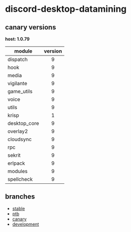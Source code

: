 # discord-desktop-datamining

## canary versions

**host: 1.0.79**

| module | version |
| ------ | :-----: |
| dispatch | 9 |
| hook | 9 |
| media | 9 |
| vigilante | 9 |
| game_utils | 9 |
| voice | 9 |
| utils | 9 |
| krisp | 1 |
| desktop_core | 9 |
| overlay2 | 9 |
| cloudsync | 9 |
| rpc | 9 |
| sekrit | 9 |
| erlpack | 9 |
| modules | 9 |
| spellcheck | 9 |

## branches

- [stable](https://github.com/OpenAsar/discord-desktop-datamining/tree/stable)
- [ptb](https://github.com/OpenAsar/discord-desktop-datamining/tree/ptb)
- [canary](https://github.com/OpenAsar/discord-desktop-datamining/tree/canary)
- [development](https://github.com/OpenAsar/discord-desktop-datamining/tree/development)